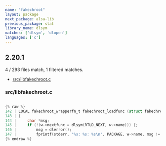 ```yaml
---
name: "fakechroot"
layout: package
next_package: alsa-lib
previous_package: stat
library_name: dlsym
matches: ['dlsym', 'dlopen']
languages: ['c']
---
```

## 2.20.1
4 / 293 files match, 1 filtered matches.

 - [src/libfakechroot.c](#srclibfakechrootc)

### src/libfakechroot.c

```c

{% raw %}
142 | LOCAL fakechroot_wrapperfn_t fakechroot_loadfunc (struct fakechroot_wrapper * w)
143 | {
144 |     char *msg;
145 |     if (!(w->nextfunc = dlsym(RTLD_NEXT, w->name))) {;
146 |         msg = dlerror();
147 |         fprintf(stderr, "%s: %s: %s\n", PACKAGE, w->name, msg != NULL ? msg : "unresolved symbol");
{% endraw %}

```